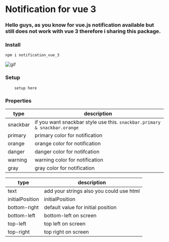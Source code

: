 # Notification for vue 3

### Hello guys, as you know for vue.js notification available but still does not work with vue 3 therefore i sharing this package.

### Install

`npm i notification_vue_3`

![gif](https://i.hizliresim.com/FqnMdO.gif)

### Setup

```
    setup here
```

### Properties

| type     | description                                                               |
| -------- | ------------------------------------------------------------------------- |
| snackbar | if you want snackbar style use this. `snackbar.primary & snackbar.orange` |
| primary  | primary color for notification                                            |
| orange   | orange color for notification                                             |
| danger   | danger color for notifcation                                              |
| warning  | warning color for notification                                            |
| gray     | gray color for notification                                               |

| type            | description                              |
| --------------- | ---------------------------------------- |
| text            | add your strings also you could use html |
| initialPosition | initialPosition                          |
| bottom-right    | default value for initial position       |
| bottom-left     | bottom-left on screen                    |
| top-left        | top left on screen                       |
| top-right       | top right on screen                      |
